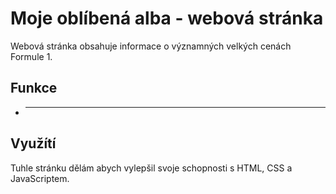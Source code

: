 # Moje oblíbená alba - webová stránka

Webová stránka obsahuje informace o významných velkých cenách Formule 1.

## Funkce
- ****

## Využítí
Tuhle stránku dělám abych vylepšil svoje schopnosti s HTML, CSS a JavaScriptem.
